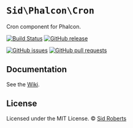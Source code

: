 # `Sid\Phalcon\Cron`

Cron component for Phalcon.

[![Build Status](https://img.shields.io/travis/SidRoberts/phalcon-cron/1.0.x.svg?style=for-the-badge)](https://travis-ci.org/SidRoberts/phalcon-cron)
[![GitHub release](https://img.shields.io/github/release/SidRoberts/phalcon-cron.svg?style=for-the-badge)]()

[![GitHub issues](https://img.shields.io/github/issues-raw/SidRoberts/phalcon-cron.svg?style=for-the-badge)](https://github.com/SidRoberts/phalcon-cron/issues)
[![GitHub pull requests](https://img.shields.io/github/issues-pr-raw/SidRoberts/phalcon-cron.svg?style=for-the-badge)](https://github.com/SidRoberts/phalcon-cron/pulls)



## Documentation

See the [Wiki](https://github.com/SidRoberts/phalcon-cron/wiki).



## License

Licensed under the MIT License.
© [Sid Roberts](https://github.com/SidRoberts)
